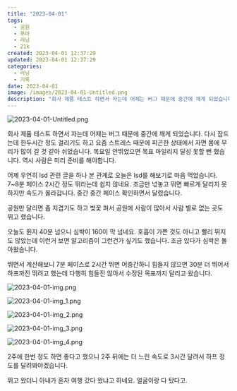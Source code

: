 ```yaml
---
title: "2023-04-01"
tags:
  - 공원
  - 푸마
  - 러닝
  - 21k
created: 2023-04-01 12:37:29
updated: 2023-04-01 12:37:29
categories:
  - 러닝
  - 기록
date: 2023-04-01
image: /images/2023-04-01-Untitled.png
description: "회사 제품 테스트 하면서 자는데 어제는 버그 때문에 중간에 깨게 되었습니다. 다시 잠드는데 한두시간 정도 걸리기도 하고 요즘 스트레스 때문에 피곤한 상태에서 자면 몸에 무리가 많이 갈 것 같아 쉬었습니다. 목요일 안뛰었으면 목표 마일리지 달성 못할 뻔 했습니다. 역시 사람은 미리 준비를"
---
```


![2023-04-01-Untitled.png](/images/2023-04-01-Untitled.png)
 
 

회사 제품 테스트 하면서 자는데 어제는 버그 때문에 중간에 깨게 되었습니다. 다시 잠드는데 한두시간 정도 걸리기도 하고 요즘 스트레스 때문에 피곤한 상태에서 자면 몸에 무리가 많이 갈 것 같아 쉬었습니다. 목요일 안뛰었으면 목표 마일리지 달성 못할 뻔 했습니다. 역시 사람은 미리 준비를 해야합니다.

어제 우연히 lsd 관련 글을 하나 본 관계로 오늘은 lsd를 해보기로 마음 먹었습니다. 7~8분 페이스 2시간 정도 뛰라는데 쉽지 않네요. 조금만 넋놓고 뛰면 빠르게 달리지 못하지만 속도가 올라갑니다. 중간 중간 페이스 확인하면서 달렸습니다.

공원만 달리면 좀 지겹기도 하고 벚꽃 펴서 공원에 사람이 많아서 사람 별로 없는 곳도 뛰고 했습니다.

오늘도 뛴지 40분 넘으니 심박이 160이 막 넘네요. 호흡이 가쁜 것도 아니고 빨리 뛰지도 않았는데 이런거 보면 알고리즘이 그런건가 싶기도 했습니다. 조금 있다가 심박은 돌아왔습니다. 

뛰면서 계산해보니 7분 페이스로 2시간 뛰면 어중간하니 힘들지 않으면 30분 더 뛰어서 하프까진 뛰려고 했는데 다행히 힘들진 않아서 수정된 목표까지 달리고 왔습니다.

 
 ![2023-04-01-img.png](/images/2023-04-01-img.png)
 
 

 
 ![2023-04-01-img_1.png](/images/2023-04-01-img_1.png)
 
 

 
 ![2023-04-01-img_2.png](/images/2023-04-01-img_2.png)
 
 

 
 ![2023-04-01-img_3.png](/images/2023-04-01-img_3.png)
 
 

 
 ![2023-04-01-img_4.png](/images/2023-04-01-img_4.png)
 
 

2주에 한번 정도 하면 좋다고 했으니 2주 뒤에는 더 느린 속도로 3시간 달려서 하프 정도를 달려봐야겠습니다.

뛰고 왔더니 아내가 혼자 여행 갔다 왔냐고 하네요. 얼굴이랑 다 탔다고.
